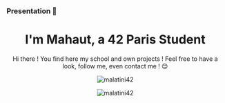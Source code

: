 ### Presentation 👋

<h1 align="center">I'm Mahaut, a 42 Paris Student</h1>
<p align="center"> Hi there ! You find here my school and own projects !
Feel free to have a look, follow me, even contact me ! 😊
</p>

<p align="center"> <img src="https://github-readme-stats.vercel.app/api?username=Malatini42&show_icons=true&count_private=true" alt="malatini42" /> </p>
<p align="center"> <img src="https://github-readme-stats.vercel.app/api/top-langs/?username=malatini42&layout=compact" alt="malatini42" /> </p>
<!--
**malatini42/malatini42** is a ✨ _special_ ✨ repository because its `README.md` (this file) appears on your GitHub profile.

Here are some ideas to get you started:

- 🔭 I’m currently working on ...
- 🌱 I’m currently learning ...
- 👯 I’m looking to collaborate on ...
- 🤔 I’m looking for help with ...
- 💬 Ask me about ...
- 📫 How to reach me: ...
- 😄 Pronouns: ...
- ⚡ Fun fact: ...
-->
